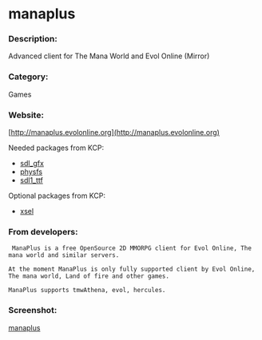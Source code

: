 # manaplus

### Description:
Advanced client for The Mana World and Evol Online (Mirror)

### Category:
Games

### Website:
[http://manaplus.evolonline.org](http://manaplus.evolonline.org)

Needed packages from KCP:
* [sdl_gfx](https://github.com/KaOS-Community-Packages/sdl_gfx)
* [physfs](https://github.com/KaOS-Community-Packages/physfs)
* [sdl1_ttf](https://github.com/KaOS-Community-Packages/sdl1_ttf)

Optional packages from KCP:
* [xsel](https://github.com/KaOS-Community-Packages/xsel)

### From developers:
```
 ManaPlus is a free OpenSource 2D MMORPG client for Evol Online, The mana world and similar servers.

At the moment ManaPlus is only fully supported client by Evol Online, The mana world, Land of fire and other games.

ManaPlus supports tmwAthena, evol, hercules. 
```

### Screenshot:
[manaplus](http://wiki.evolonline.org/_media/artis3.png)
